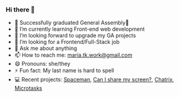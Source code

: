 ### Hi there 👋

- 🔭 Successfully graduated General Assembly🥳
- 🌱 I’m currently learning Front-end web development
- 👯 I’m looking forward to upgrade my GA projects
- 🤔 I’m looking for a Frontend/Full-Stack job
- 💬 Ask me about anything
- 📫 How to reach me: maria.tk.work@gmail.com
- 😄 Pronouns: she/they
- ⚡ Fun fact: My last name is hard to spell
- 💻 Recent projects: [Spaceman](https://mari-tk.github.io/Spaceman-game/), [Can I share my screen?](https://can-i-share-my-screen.herokuapp.com/), [Chatrix](https://chatrix.herokuapp.com/), [Microtasks](https://microtasks.herokuapp.com/)
